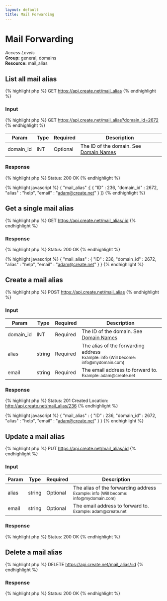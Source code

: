 ```yaml
---
layout: default
title: Mail Forwarding
---
```


Mail Forwarding
=============

*Access Levels*    
__Group:__ general, domains     
__Resource:__ mail_alias

List all mail alias
-------------------

{% highlight php %}
GET 	https://api.create.net/mail_alias
{% endhighlight %}

### Input

{% highlight php %}
GET 	https://api.create.net/mail_alias?domain_id=2672
{% endhighlight %}

<table>
	<thead>
		<tr>
			<th>Param</th>
			<th>Type</th>
			<th>Required</th>
			<th>Description</th>
		</tr>
	</thead>
	<tbody>
		<tr>
			<td>domain_id</td>
			<td>INT</td>
			<td>Optional</td>
			<td>The ID of the domain. See <a href="http://createdotnet.github.com/API-Documentation/resources/general/domains/domain_names.html">Domain Names</a></td>
		</tr>
	</tbody>
</table>

### Response

{% highlight php %}
Status: 200 OK
{% endhighlight %}

{% highlight javascript %}
{ "mail_alias" :[ 
	{
		"ID" : 236,
		"domain_id" : 2672,
		"alias" : "help",
		"email" : "adam@create.net"
	}
]}
{% endhighlight %}

Get a single mail alias
-----------------------

{% highlight php %}
GET 	https://api.create.net/mail_alias/:id
{% endhighlight %}

### Response

{% highlight php %}
Status: 200 OK
{% endhighlight %}

{% highlight javascript %}
{ "mail_alias" : 
	{
		"ID" : 236,
		"domain_id" : 2672,
		"alias" : "help",
		"email" : "adam@create.net"
	}
}
{% endhighlight %}

Create a mail alias
------------------

{% highlight php %}
POST 	https://api.create.net/mail_alias
{% endhighlight %}

### Input

<table>
	<thead>
		<tr>
			<th>Param</th>
			<th>Type</th>
			<th>Required</th>
			<th>Description</th>
		</tr>
	</thead>
	<tbody>
		<tr>
			<td>domain_id</td>
			<td>INT</td>
			<td>Required</td>
			<td>The ID of the domain. See <a href="http://createdotnet.github.com/API-Documentation/resources/general/domains/domain_names.html">Domain Names</a></td>
		</tr>
		<tr>
			<td>alias</td>
			<td>string</td>
			<td>Required</td>
			<td>The alias of the forwarding address <br /><small>Example: info (Will become: info@mydomain.com)</small></td>
		</tr>
		<tr>
			<td>email</td>
			<td>string</td>
			<td>Required</td>
			<td>The email address to forward to. <br /><small>Example: adam@create.net</small></td>
		</tr>
	</tbody>
</table>

### Response

{% highlight php %}
Status: 201 Created
Location: http://api.create.net/mail_alias/236
{% endhighlight %}

{% highlight javascript %}
{ "mail_alias" : 
	{
		"ID" : 236,
		"domain_id" : 2672,
		"alias" : "help",
		"email" : "adam@create.net"
	}
}
{% endhighlight %}

Update a mail alias
------------------

{% highlight php %}
PUT 	https://api.create.net/mail_alias/:id
{% endhighlight %}

### Input

<table>
	<thead>
		<tr>
			<th>Param</th>
			<th>Type</th>
			<th>Required</th>
			<th>Description</th>
		</tr>
	</thead>
	<tbody>
		<tr>
			<td>alias</td>
			<td>string</td>
			<td>Optional</td>
			<td>The alias of the forwarding address <br /><small>Example: info (Will become: info@mydomain.com)</small></td>
		</tr>
		<tr>
			<td>email</td>
			<td>string</td>
			<td>Optional</td>
			<td>The email address to forward to. <br /><small>Example: adam@create.net</small></td>
		</tr>
	</tbody>
</table>

### Response

{% highlight php %}
Status: 200 OK
{% endhighlight %}

Delete a mail alias
------------------

{% highlight php %}
DELETE 	https://api.create.net/mail_alias/:id
{% endhighlight %}

### Response

{% highlight php %}
Status: 200 OK
{% endhighlight %}